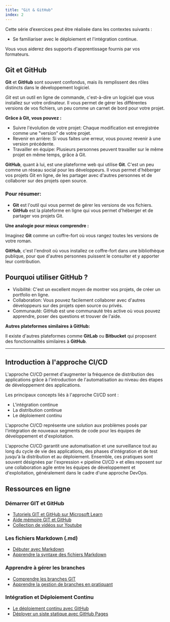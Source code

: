 ```yaml
---
title: "Git & GitHub"
index: 2
---
```


Cette série d’exercices peut être réalisée dans les contextes suivants :

- Se familiariser avec le déploiement et l'intégration continue.

Vous vous aiderez des supports d'apprentissage fournis par vos formateurs.

## Git et GitHub

**Git** et **GitHub** sont souvent confondus, mais ils remplissent des rôles distincts dans le développement logiciel.

*Git* est un outil en ligne de commande, c'est-à-dire un logiciel que vous installez sur votre ordinateur. Il vous permet de gérer les différentes versions de vos fichiers, un peu comme un carnet de bord pour votre projet. 

**Grâce à Git, vous pouvez :**

- Suivre l'évolution de votre projet: Chaque modification est enregistrée comme une "version" de votre projet.
- Revenir en arrière: Si vous faites une erreur, vous pouvez revenir à une version précédente.
- Travailler en équipe: Plusieurs personnes peuvent travailler sur le même projet en même temps, grâce à Git.

**GitHub**, quant à lui, est une plateforme web qui utilise **Git**. C'est un peu comme un réseau social pour les développeurs. Il vous permet d'héberger vos projets Git en ligne, de les partager avec d'autres personnes et de collaborer sur des projets open source.

### Pour résumer:

- **Git** est l'outil qui vous permet de gérer les versions de vos fichiers.
- **GitHub** est la plateforme en ligne qui vous permet d'héberger et de partager vos projets Git.


**Une analogie pour mieux comprendre :**

Imaginez **Git** comme un coffre-fort où vous rangez toutes les versions de votre roman. 

**GitHub**, c'est l'endroit où vous installez ce coffre-fort dans une bibliothèque publique, pour que d'autres personnes puissent le consulter et y apporter leur contribution.

## Pourquoi utiliser GitHub ?

- Visibilité: C'est un excellent moyen de montrer vos projets, de créer un portfolio en ligne.
- Collaboration: Vous pouvez facilement collaborer avec d'autres développeurs sur des projets open source ou privés.
- Communauté: GitHub est une communauté très active où vous pouvez apprendre, poser des questions et trouver de l'aide.

**Autres plateformes similaires à GitHub:**

Il existe d'autres plateformes comme **GitLab** ou **Bitbucket** qui proposent des fonctionnalités similaires à **GitHub**.

--- 

## Introduction à l'approche CI/CD

L'approche CI/CD permet d'augmenter la fréquence de distribution des applications grâce à l'introduction de l'automatisation au niveau des étapes de développement des applications. 

Les principaux concepts liés à l'approche CI/CD sont : 

- L'intégration continue
- La distribution continue 
- Le déploiement continu

L'approche CI/CD représente une solution aux problèmes posés par l'intégration de nouveaux segments de code pour les équipes de développement et d'exploitation.

L'approche CI/CD garantit une automatisation et une surveillance tout au long du cycle de vie des applications, des phases d'intégration et de test jusqu'à la distribution et au déploiement. Ensemble, ces pratiques sont souvent désignées par l'expression « pipeline CI/CD » et elles reposent sur une collaboration agile entre les équipes de développement et d'exploitation, généralement dans le cadre d'une approche DevOps.

## Ressources en ligne

### Démarrer GIT et GitHub

- [Tutoriels GIT et GitHub sur Microsoft Learn](https://learn.microsoft.com/fr-fr/collections/xe7pfzpj6wdnwn)
- [Aide mémoire GIT et GitHub](https://devoldere.net/ressources/git/)
- [Collection de vidéos sur Youtube](https://www.youtube.com/hashtag/gitlearning?app=desktop&cbrd=1)

### Les fichiers Markdown (.md)

- [Débuter avec Markdown](https://programminghistorian.org/fr/lecons/debuter-avec-markdown#quest-ce-que-le-markdown)
- [Apprendre la syntaxe des fichiers Markdown](https://www.markdowntutorial.com/fr/)

### Apprendre à gérer les branches

- [Comprendre les branches GIT](https://grafikart.fr/tutoriels/branch-merge-587)
- [Apprendre la gestion de branches en pratiquant](https://learngitbranching.js.org/?locale=fr_FR)


### Intégration et Déploiement Continu

- [Le déploiement continu avec GitHub](https://docs.github.com/fr/github-ae@latest/actions/deployment/about-deployments/deploying-with-github-actions)
- [Déployer un siste statique avec GitHub Pages](https://docs.github.com/fr/pages)
